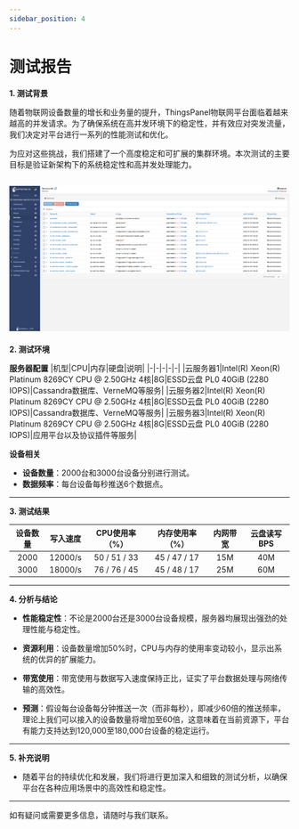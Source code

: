 ```yaml
---
sidebar_position: 4
---
```


# 测试报告

**1. 测试背景**

随着物联网设备数量的增长和业务量的提升，ThingsPanel物联网平台面临着越来越高的并发请求。为了确保系统在高并发环境下的稳定性，并有效应对突发流量，我们决定对平台进行一系列的性能测试和优化。

为应对这些挑战，我们搭建了一个高度稳定和可扩展的集群环境。本次测试的主要目标是验证新架构下的系统稳定性和高并发处理能力。

![](./../img/DockerSwarm.png)
---

**2. 测试环境**

**服务器配置**
|机型|CPU|内存|硬盘|说明|
|-|-|-|-|-|
|云服务器1|Intel(R) Xeon(R) Platinum 8269CY CPU @ 2.50GHz 4核|8G|ESSD云盘 PL0 40GiB (2280 IOPS)|Cassandra数据库、VerneMQ等服务|
|云服务器2|Intel(R) Xeon(R) Platinum 8269CY CPU @ 2.50GHz 4核|8G|ESSD云盘 PL0 40GiB (2280 IOPS)|Cassandra数据库、VerneMQ等服务|
|云服务器3|Intel(R) Xeon(R) Platinum 8269CY CPU @ 2.50GHz 4核|8G|ESSD云盘 PL0 40GiB (2280 IOPS)|应用平台以及协议插件等服务|

**设备相关**
- **设备数量**：2000台和3000台设备分别进行测试。
- **数据频率**：每台设备每秒推送6个数据点。

---

**3. 测试结果**

| 设备数量 | 写入速度  | CPU使用率（%） | 内存使用率（%） | 内网带宽 |云盘读写BPS|
|:-------:|:---------:|:--------------:|:--------------:|:-------:|:-------:|
| 2000    | 12000/s   | 50 / 51 / 33   | 45 / 47 / 17   | 15M     |40M|
| 3000    | 18000/s   | 76 / 76 / 45   | 45 / 48 / 17   | 25M     |60M|

---

**4. 分析与结论**

- **性能稳定性**：不论是2000台还是3000台设备规模，服务器均展现出强劲的处理性能与稳定性。
  
- **资源利用**：设备数量增加50%时，CPU与内存的使用率变动较小，显示出系统的优异的扩展能力。

- **带宽使用**：带宽使用与数据写入速度保持正比，证实了平台数据处理与网络传输的高效性。

- **预测**：假设每台设备每分钟推送一次（而非每秒），即减少60倍的推送频率，理论上我们可以接入的设备数量将增加至60倍，这意味着在当前资源下，平台有能力支持达到120,000至180,000台设备的稳定运行。


---

**5. 补充说明**

- 随着平台的持续优化和发展，我们将进行更加深入和细致的测试分析，以确保平台在各种应用场景中的高效性和稳定性。

---


如有疑问或需要更多信息，请随时与我们联系。
